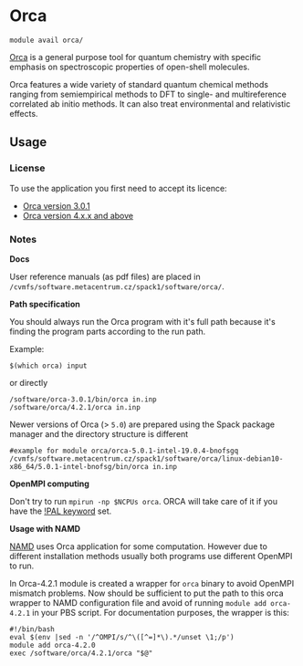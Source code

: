 # Orca 

    module avail orca/

[Orca](https://orcaforum.kofo.mpg.de/app.php/portal) is a general purpose tool for quantum chemistry with specific emphasis on spectroscopic properties of open-shell molecules. 

Orca features a wide variety of standard quantum chemical methods ranging from semiempirical methods to DFT to single- and multireference correlated ab initio methods. It can also treat environmental and relativistic effects. 

## Usage

### License

To use the application you first need to accept its licence:

- [Orca version 3.0.1](https://perun.metacentrum.cz/meta/registrar/?locale=en&vo=meta&group=lic_orca)
- [Orca version 4.x.x and above](https://perun.metacentrum.cz/meta/registrar/?locale=cs&vo=meta&group=lic_orca40)

### Notes

**Docs**

User reference manuals (as pdf files) are placed in `/cvmfs/software.metacentrum.cz/spack1/software/orca/`.

**Path specification**

You should always run the Orca program with it's full path because it's finding the program parts according to the run path. 

Example:

    $(which orca) input

or directly

    /software/orca-3.0.1/bin/orca in.inp
    /software/orca/4.2.1/orca in.inp

Newer versions of Orca (> `5.0`) are prepared using the Spack package manager and the directory structure is different

    #example for module orca/orca-5.0.1-intel-19.0.4-bnofsgq
    /cvmfs/software.metacentrum.cz/spack1/software/orca/linux-debian10-x86_64/5.0.1-intel-bnofsg/bin/orca in.inp

**OpenMPI computing**

Don't try to run `mpirun -np $NCPUs orca`. ORCA will take care of it if you have the [!PAL keyword](https://www.orcasoftware.de/tutorials_orca/first_steps/parallel.html) set.

**Usage with NAMD**

[NAMD](../../software/sw-list/namd.md) uses Orca application for some computation. However due to different installation methods usually both programs use different OpenMPI to run. 

In Orca-4.2.1 module is created a wrapper for `orca` binary to avoid OpenMPI mismatch problems. Now should be sufficient to put the path to this orca wrapper to NAMD configuration file and avoid of running `module add orca-4.2.1` in your PBS script. For documentation purposes, the wrapper is this:

```
#!/bin/bash
eval $(env |sed -n '/^OMPI/s/^\([^=]*\).*/unset \1;/p')
module add orca-4.2.0
exec /software/orca/4.2.1/orca "$@"
```


